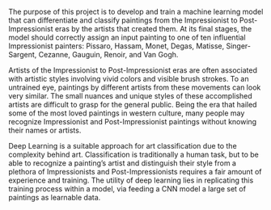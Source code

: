 The purpose of this project is to develop and train a machine learning model that can differentiate and classify paintings from the Impressionist to Post-Impressionist eras by the artists that created them. At its final stages, the model should correctly assign an input painting to one of ten influential Impressionist painters: Pissaro, Hassam, Monet, Degas, Matisse, Singer-Sargent, Cezanne, Gauguin, Renoir, and Van Gogh. 

Artists of the Impressionist to Post-Impressionist eras are often associated with artistic styles involving vivid colors and visible brush strokes. To an untrained eye, paintings by different artists from these movements can look very similar. The small nuances and unique styles of these accomplished artists are difficult to grasp for the general public. Being the era that hailed some of the most loved paintings in western culture, many people may recognize Impressionist and Post-Impressionist paintings without knowing their names or artists.

Deep Learning is a suitable approach for art classification due to the complexity behind art. Classification is traditionally a human task, but to be able to recognize a painting’s artist and distinguish their style from a plethora of Impressionists and Post-Impressionists requires a fair amount of experience and training. The utility of deep learning lies in replicating this training process within a model, via feeding a CNN model a large set of paintings as learnable data. 

